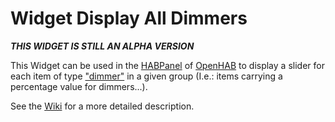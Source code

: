 # Widget Display All Dimmers

**_THIS WIDGET IS STILL AN ALPHA VERSION_**

This Widget can be used in the [HABPanel](https://www.openhab.org/docs/configuration/habpanel.html#designing-dashboard-interfaces-with-habpanel) of [OpenHAB](https://www.openhab.org) to display a slider for each item of type ["dimmer"](https://www.openhab.org/docs/concepts/items.html#items) in a given group (I.e.: items carrying a percentage value for dimmers...).

See the [Wiki](https://github.com/vletroye/OpenHAB/wiki/Widget-Confirm-Switch) for a more detailed description.
